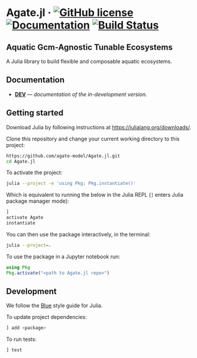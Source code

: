# Agate.jl &middot; [![GitHub license](https://img.shields.io/badge/license-MIT-blue.svg)](https://github.com/agate-model/Agate.jl/blob/main/LICENSE) [![Documentation](https://img.shields.io/badge/docs-dev-blue)](https://agate-model.github.io/Agate.jl/dev/) [![Build Status](https://github.com/agate-model/AGATE.jl/actions/workflows/CI.yml/badge.svg?branch=main)](https://github.com/agate-model/Agate.jl/actions/workflows/CI.yml?query=branch%3Amain) 

## Aquatic Gcm-Agnostic Tunable Ecosystems 

A Julia library to build flexible and composable aquatic ecosystems.


## Documentation

- [**DEV**](https://agate-model.github.io/Agate.jl/dev/) &mdash; *documentation of the in-development version.*

## Getting started

Download Julia by following instructions at https://julialang.org/downloads/.

Clone this repository and change your current working directory to this project:

```bash
https://github.com/agate-model/Agate.jl.git
cd Agate.jl
```

To activate the project:

```bash
julia --project -e 'using Pkg; Pkg.instantiate()'
```

Which is equivalent to running the below in the Julia REPL (`]` enters Julia package manager mode):

```julia
]
activate Agate
instantiate
```

You can then use the package interactively, in the terminal:

```bash
julia --project=.
```

To use the package in a Jupyter notebook run:

```julia
using Pkg
Pkg.activate("<path to Agate.jl repo>")
```

## Development 

We follow the [Blue](https://github.com/JuliaDiff/BlueStyle) style guide for Julia.

To update project dependencies:

```julia
] add <package>
```

To run tests:

```julia
] test
```

